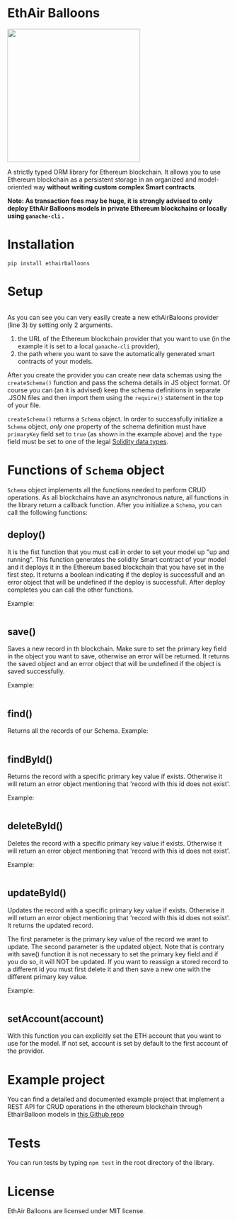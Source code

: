 # EthAir Balloons
<img src="https://raw.githubusercontent.com/petrosDemetrakopoulos/ethairballoons/master/logo_official.png" width="300">


A strictly typed ORM library for Ethereum blockchain.
It allows you to use Ethereum blockchain as a persistent storage in an organized and model-oriented way <strong>without writing custom complex Smart contracts</strong>.


<strong>Note:
As transaction fees may be huge, it is strongly advised to only deploy EthAir Balloons models in private Ethereum blockchains or locally using
`ganache-cli` .
</strong>


# Installation
```
pip install ethairballoons
```

# Setup

```python


```

As you can see you can very easily create a new ethAirBaloons provider (line 3) by setting only 2 arguments.
1) the URL of the Ethereum blockchain provider that you want to use
(in the example it is set to a local `ganache-cli` provider),
2) the path where you want to save the automatically generated smart contracts of your models.

After you create the provider you can create new data schemas using the `createSchema()` function and pass the schema details in JS object format.
Of course you can (an it is advised) keep the schema definitions in separate .JSON files and then import them using the `require()` statement in the top of your file.


 `createSchema()` returns a  `Schema` object.
 In order to successfully initialize a `Schema` object, *only one* property
 of the schema definition must have `primaryKey` field set to `true` (as shown in the example above)
 and the `type` field must be set to one of the legal [Solidity data types](https://solidity.readthedocs.io/en/v0.5.3/types.html).

 # Functions of `Schema` object
`Schema` object implements all the functions needed to perform CRUD operations.
As all blockchains have an asynchronous nature, all functions in the library return a callback function.
After you initialize a `Schema`, you can call the following functions:

deploy()
--------
It is the fist function that you must call in order to set your model up "up and running".
This function generates the solidity Smart contract of your model and it deploys
it in the Ethereum based blockchain that you have set in the first step.
It returns a boolean indicating if the deploy is successfull and an error object that will be undefined if the deploy is successfull.
After deploy completes you can call the other functions.

Example:

```python

```

save()
------
Saves a new record in th blockchain. Make sure to set the primary key field in the object you want to save, otherwise an error will be returned.
It returns the saved object and an error object that will be undefined if the object is saved successfully.

Example:
 ```python

```

find()
------
Returns all the records of our Schema.
Example:
 ```python

```

findById()
----------
Returns the record with a specific primary key value if exists.
Otherwise it will return an error object mentioning that 'record with this id does not exist'.

Example:
 ```python

```


deleteById()
------------
Deletes the record with a specific primary key value if exists.
Otherwise it will return an error object mentioning that 'record with this id does not exist'.

Example:
 ```python

```

updateById()
------------
Updates the record with a specific primary key value if exists.
Otherwise it will return an error object mentioning that 'record with this id does not exist'.
It returns the updated record.

The first parameter is the primary key value of the record we want to update.
The second parameter is the updated object.
Note that is contrary with save() function it is not necessary to set the primary key field and if you do so, it will NOT be updated.
If you want to reassign a stored record to a different id you must first delete it and then save a new one with the different primary key value.

Example:
 ```python

```

setAccount(account)
------------
With this function you can explicitly set the ETH account that you want to use for the model.
If not set, account is set by default to the first account of the provider.

# Example project
You can find a detailed and documented example project that implement a REST API for CRUD operations in the ethereum blockchain through EthairBalloon models in [this Github repo](https://github.com/petrosDemetrakopoulos/ethairballoons-CRUD-API)

# Tests
You can run tests by typing `npm test` in the root directory of the library.

# License
EthAir Balloons are licensed under MIT license.
